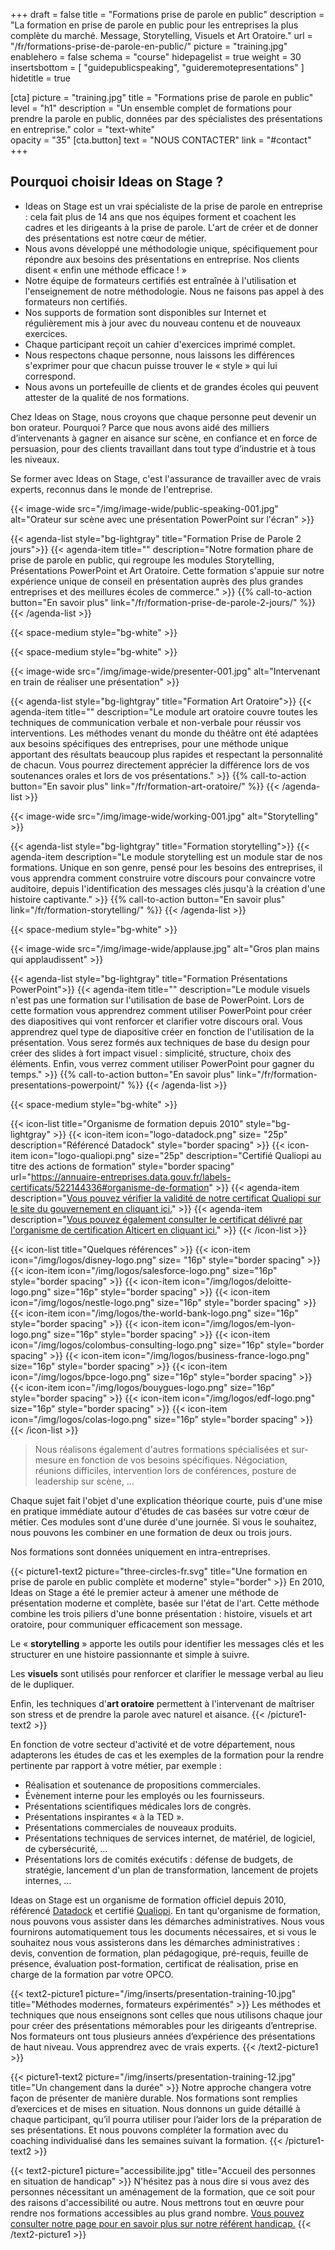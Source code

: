 +++
draft 				= false
title 					= "Formations prise de parole en public"
description		= "La formation en prise de parole en public pour les entreprises la plus complète du marché. Message, Storytelling, Visuels et Art Oratoire."
url		 				= "/fr/formations-prise-de-parole-en-public/"
picture				= "training.jpg"
enablehero			= false
schema				= "course"
hidepagelist		= true
weight				= 30
insertsbottom = [ "guidepublicspeaking", "guideremotepresentations" ]
hidetitle			= true

[cta]
	picture			= "training.jpg"
	title 				= "Formations prise de parole en public"
	level				= "h1"
	description = "Un ensemble complet de formations pour prendre la parole en public, données par des spécialistes des présentations en entreprise."
	color				= "text-white"	
	opacity			= "35"
	[cta.button]
		text	 		= "NOUS CONTACTER"
		link				= "#contact"	
+++

## Pourquoi choisir Ideas on Stage ?

- Ideas on Stage est un vrai spécialiste de la prise de parole en entreprise : cela fait plus de 14 ans que nos équipes forment et coachent les cadres et les dirigeants à la prise de parole. L'art de créer et de donner des présentations est notre cœur de métier.
- Nous avons développé une méthodologie unique, spécifiquement pour répondre aux besoins des présentations en entreprise. Nos clients disent « enfin une méthode efficace ! »
- Notre équipe de formateurs certifiés est entraînée à l'utilisation et l'enseignement de notre méthodologie. Nous ne faisons pas appel à des formateurs non certifiés.
- Nos supports de formation sont disponibles sur Internet et régulièrement mis à jour avec du nouveau contenu et de nouveaux exercices.
- Chaque participant reçoit un cahier d'exercices imprimé complet.
- Nous respectons chaque personne, nous laissons les différences s'exprimer pour que chacun puisse trouver le « style » qui lui correspond.
- Nous avons un portefeuille de clients et de grandes écoles qui peuvent attester de la qualité de nos formations.

Chez Ideas on Stage, nous croyons que chaque personne peut devenir un bon orateur. Pourquoi ? Parce que nous avons aidé des milliers d’intervenants à gagner en aisance sur scène, en confiance et en force de persuasion, pour des clients travaillant dans tout type d’industrie et à tous les niveaux.

Se former avec Ideas on Stage, c'est l'assurance de travailler avec de vrais experts, reconnus dans le monde de l'entreprise.

{{< image-wide src="/img/image-wide/public-speaking-001.jpg" alt="Orateur sur scène avec une présentation PowerPoint sur l'écran" >}}

{{< agenda-list style="bg-lightgray" title="Formation Prise de Parole 2 jours">}}
	{{< agenda-item title="" description="Notre formation phare de prise de parole en public, qui regroupe les modules Storytelling, Présentations PowerPoint et Art Oratoire. Cette formation s'appuie sur notre expérience unique de conseil en présentation auprès des plus grandes entreprises et des meillures écoles de commerce." >}}
	{{% call-to-action button="En savoir plus" link="/fr/formation-prise-de-parole-2-jours/" %}}
{{< /agenda-list >}}

{{< space-medium style="bg-white" >}}

{{< space-medium style="bg-white" >}}

{{< image-wide src="/img/image-wide/presenter-001.jpg" alt="Intervenant en train de réaliser une présentation" >}}

{{< agenda-list style="bg-lightgray" title="Formation Art Oratoire">}}
	{{< agenda-item title="" description="Le module art oratoire couvre toutes les techniques de communication verbale et non-verbale pour réussir vos interventions. Les méthodes venant du monde du théâtre ont été adaptées aux besoins spécifiques des entreprises, pour une méthode unique apportant des résultats beaucoup plus rapides et respectant la personnalité de chacun. Vous pourrez directement apprécier la différence lors de vos soutenances orales et lors de vos présentations." >}}
	{{% call-to-action button="En savoir plus" link="/fr/formation-art-oratoire/" %}}
{{< /agenda-list >}}

{{< image-wide src="/img/image-wide/working-001.jpg" alt="Storytelling" >}}

{{< agenda-list style="bg-lightgray" title="Formation storytelling">}}
	{{< agenda-item description="Le module storytelling est un module star de nos formations. Unique en son genre, pensé pour les besoins des entreprises, il vous apprendra comment construire votre discours pour convaincre votre auditoire, depuis l'identification des messages clés jusqu'à la création d'une histoire captivante." >}}
	{{% call-to-action button="En savoir plus" link="/fr/formation-storytelling/" %}}
{{< /agenda-list >}}

{{< space-medium style="bg-white" >}}

{{< image-wide src="/img/image-wide/applause.jpg" alt="Gros plan mains qui applaudissent" >}}

{{< agenda-list style="bg-lightgray" title="Formation Présentations PowerPoint">}}
	{{< agenda-item title="" description="Le module visuels n'est pas une formation sur l'utilisation de base de PowerPoint. Lors de cette formation vous apprendrez comment utiliser PowerPoint pour créer des diapositives qui vont renforcer et clarifier votre discours oral. Vous apprendrez quel type de diapositive créer en fonction de l'utilisation de la présentation. Vous serez formés aux techniques de base du design pour créer des slides à fort impact visuel : simplicité, structure, choix des éléments. Enfin, vous verrez comment utiliser PowerPoint pour gagner du temps." >}}
	{{% call-to-action button="En savoir plus" link="/fr/formation-presentations-powerpoint/" %}}
{{< /agenda-list >}}

{{< space-medium style="bg-white" >}}

{{< icon-list title="Organisme de formation depuis 2010" style="bg-lightgray" >}}
	{{< icon-item icon="logo-datadock.png" size= "25p" description="Référencé Datadock" style="border spacing" >}}
	{{< icon-item icon="logo-qualiopi.png" size="25p" description="Certifié Qualiopi au titre des actions de formation" style="border spacing" url="https://annuaire-entreprises.data.gouv.fr/labels-certificats/522144336#organisme-de-formation" >}}
	{{< agenda-item description="[Vous pouvez vérifier la validité de notre certificat Qualiopi sur le site du gouvernement en cliquant ici.](https://annuaire-entreprises.data.gouv.fr/labels-certificats/522144336#organisme-de-formation)" >}}
	{{< agenda-item description="[Vous pouvez également consulter le certificat délivré par l'organisme de certification Alticert en cliquant ici.](/files/certificat-qualiopi-alticert.pdf)" >}}
{{< /icon-list >}}

{{< icon-list title="Quelques références" >}}
	{{< icon-item icon="/img/logos/disney-logo.png" size= "16p" style="border spacing" >}}
	{{< icon-item icon="/img/logos/salesforce-logo.png" size="16p" style="border spacing" >}}
	{{< icon-item icon="/img/logos/deloitte-logo.png" size="16p" style="border spacing" >}}
	{{< icon-item icon="/img/logos/nestle-logo.png" size="16p" style="border spacing" >}}
	{{< icon-item icon="/img/logos/the-world-bank-logo.png" size="16p" style="border spacing" >}}
	{{< icon-item icon="/img/logos/em-lyon-logo.png" size="16p" style="border spacing" >}}
	{{< icon-item icon="/img/logos/colombus-consulting-logo.png" size="16p" style="border spacing" >}}
	{{< icon-item icon="/img/logos/business-france-logo.png" size="16p" style="border spacing" >}}
	{{< icon-item icon="/img/logos/bpce-logo.png" size="16p" style="border spacing" >}}
	{{< icon-item icon="/img/logos/bouygues-logo.png" size="16p" style="border spacing" >}}
	{{< icon-item icon="/img/logos/edf-logo.png" size="16p" style="border spacing" >}}
	{{< icon-item icon="/img/logos/colas-logo.png" size="16p" style="border spacing" >}}
{{< /icon-list >}}

> Nous réalisons également d'autres formations spécialisées et sur-mesure en fonction de vos besoins spécifiques. Négociation, réunions difficiles, intervention lors de conférences, posture de leadership sur scène, …

Chaque sujet fait l'objet d'une explication théorique courte, puis d'une mise en pratique immédiate autour d'études de cas basées sur votre cœur de métier. Ces modules sont d'une durée d'une journée. Si vous le souhaitez, nous pouvons les combiner en une formation de deux ou trois jours.

Nos formations sont données uniquement en intra-entreprises.



{{< picture1-text2 picture="three-circles-fr.svg" title="Une formation en prise de parole en public complète et moderne" style="border" >}}
En 2010, Ideas on Stage a été le premier acteur à amener une méthode de présentation moderne et complète, basée sur l'état de l'art. Cette méthode combine les trois piliers d'une bonne présentation : histoire, visuels et art oratoire, pour communiquer efficacement son message.

Le « **storytelling** » apporte les outils pour identifier les messages clés et les structurer en une histoire passionnante et simple à suivre.  

Les **visuels** sont utilisés pour renforcer et clarifier le message verbal au lieu de le dupliquer.

Enfin, les techniques d'**art oratoire** permettent à l'intervenant de maîtriser son stress et de prendre la parole avec naturel et aisance.
{{< /picture1-text2 >}}

En fonction de votre secteur d'activité et de votre département, nous adapterons les études de cas et les exemples de la formation pour la rendre pertinente par rapport à votre métier, par exemple :

- Réalisation et soutenance de propositions commerciales.
- Évènement interne pour les employés ou les fournisseurs.
- Présentations scientifiques médicales lors de congrès.
- Présentations inspirantes « à la TED ».
- Présentations commerciales de nouveaux produits.
- Présentations techniques de services internet, de matériel, de logiciel, de cybersécurité, …
- Présentations lors de comités exécutifs : défense de budgets, de stratégie, lancement d'un plan de transformation, lancement de projets internes, …

Ideas on Stage est un organisme de formation officiel depuis 2010, référencé [Datadock](https://www.data-dock.fr) et certifié [Qualiopi](https://travail-emploi.gouv.fr/formation-professionnelle/acteurs-cadre-et-qualite-de-la-formation-professionnelle/article/qualiopi-marque-de-certification-qualite-des-prestataires-de-formation). En tant qu'organisme de formation, nous pouvons vous assister dans les démarches administratives. Nous vous fournirons automatiquement tous les documents nécessaires, et si vous le souhaitez nous vous assisterons dans les démarches administratives : devis, convention de formation, plan pédagogique, pré-requis, feuille de présence, évaluation post-formation, certificat de réalisation, prise en charge de la formation par votre OPCO.

{{< text2-picture1 picture="/img/inserts/presentation-training-10.jpg" title="Méthodes modernes, formateurs expérimentés" >}}
Les méthodes et techniques que nous enseignons sont celles que nous utilisons chaque jour pour créer des présentations mémorables pour les dirigeants d’entreprise. Nos formateurs ont tous plusieurs années d’expérience des présentations de haut niveau. Vous apprendrez avec de vrais experts.
{{< /text2-picture1 >}}

{{< picture1-text2 picture="/img/inserts/presentation-training-12.jpg" title="Un changement dans la durée" >}}
Notre approche changera votre façon de présenter de manière durable. Nos formations sont remplies d’exercices et de mises en situation. Nous donnons un guide détaillé à chaque participant, qu’il pourra utiliser pour l’aider lors de la préparation de ses présentations. Et nous pouvons compléter la formation avec du coaching individualisé dans les semaines suivant la formation.
{{< /picture1-text2 >}}

{{< text2-picture1 picture="accessibilite.jpg" title="Accueil des personnes en situation de handicap" >}}
N'hésitez pas à nous dire si vous avez des personnes nécessitant un aménagement de la formation, que ce soit pour des raisons d'accessibilité ou autre. Nous mettrons tout en œuvre pour rendre nos formations accessibles au plus grand nombre. [Vous pouvez consulter notre page pour en savoir plus sur notre référent handicap.](/fr/rse/)
{{< /text2-picture1 >}}


